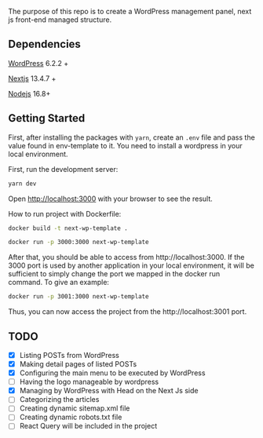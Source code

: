 The purpose of this repo is to create a WordPress management panel, next js front-end managed structure.

## Dependencies
[WordPress](https://wordpress.org/download/) 6.2.2 +

[Nextjs](https://nextjs.org/docs/getting-started/installation) 13.4.7 +

[Nodejs](https://nodejs.org/en) 16.8+

## Getting Started

First, after installing the packages with ``yarn``, create an ``.env`` file and pass the value found in env-template to it. You need to install a wordpress in your local environment.

First, run the development server:

```bash
yarn dev
```

Open [http://localhost:3000](http://localhost:3000) with your browser to see the result.

How to run project with Dockerfile:

```bash
docker build -t next-wp-template .
```
```bash
docker run -p 3000:3000 next-wp-template
```

After that, you should be able to access from http://localhost:3000. If the 3000 port is used by another application in your local environment, it will be sufficient to simply change the port we mapped in the docker run command. To give an example:

```bash
docker run -p 3001:3000 next-wp-template
```

Thus, you can now access the project from the http://localhost:3001 port.

## TODO

- [x] Listing POSTs from WordPress
- [x] Making detail pages of listed POSTs
- [x] Configuring the main menu to be executed by WordPress
- [ ] Having the logo manageable by wordpress
- [x] Managing by WordPress with Head on the Next Js side
- [ ] Categorizing the articles
- [ ] Creating dynamic sitemap.xml file
- [ ] Creating dynamic robots.txt file
- [ ] React Query will be included in the project